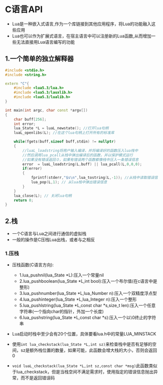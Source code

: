 # C语言API
- Lua是一种嵌入式语言,作为一个库链接到其他应用程序，将Lua的功能融入这些应用
- Lua也可以作为扩展式语言，在宿主语言中可以注册新的Lua函数,从而增加一些无法直接用Lua语言编写的功能

## 1.一个简单的独立解释器
```cpp
#include <stdio.h>
#include <string.h>

extern "C"{
    #include <lua5.3/lua.h>
    #include <lua5.3/lauxlib.h>
    #include <lua5.3/lualib.h>
}

int main(int argc, char const *argv[])
{
    char buff[256];
    int error;
    lua_State *L = luaL_newstate(); //打开lua句柄
    luaL_openlibs(L); //在这个lua句柄上打开所有的标准库

    while(fgets(buff,sizeof buff,stdin) != nullptr)
    {
        //luaL_loadstring将用户输入编译，并将编译好的函数压入lua栈中
        //然后调用lua_pcall从栈中弹出编译后的函数，并以保护模式运行
        //如果没有错误返回０，如果有错误两个函数都像栈中压入一条错误信息
        error  = luaL_loadstring(L,buff) || lua_pcall(L,0,0,0);
        if(error)
        {
            fprintf(stderr,"$s\n",lua_tostring(L,-1)); //从栈中读取错误信息
            lua_pop(L,1); // 从lua栈中弹出错误信息
        }
    }
    lua_close(L); // 关闭lua句柄
    return 0;
}
```

## 2.栈
- 一个C语言与Lua之间进行通信的虚拟栈
- 一般的操作是C压栈Lua出栈，或者与之相反

### 1.压栈
- 压栈函数(C语言方向):
  - 1.lua_pushnil(lua_State *L):压入一个常量nil
  - 2.lua_pushboolean(lua_State *L,int bool):压入一个布尔值(在c语言中是整形)
  - 3.lua_pushnumber(lua_State *L,lua_Number n):压入一个双精度浮点型
  - 4.lua_pushinteger(lua_State *L,lua_Integer n):压入一个整形
  - 5.lua_pushlstring(lua_State *L,const char *s,size_t len):压入一个任意字符串(一个指向char的指针，外加一个长度)
  - 6.lua_pushstring(lua_State *L,const char *s):压入一个以\0终止的字符串

- Lua启动时栈中至少会有20个位置，具体要看lua.h中的常量LUA_MINSTACK
- 使用`int lua_checkstack(lua_State *L,int sz)`来检查栈中是否有足够的空间，sz是额外栈位置的数量，如果可能，此函数会增大栈的大小，否则会返回0
- `void luaL_checkstack(lua_State *L,int sz,const char *msg)`此函数类似于lua_checkstack，但是当栈空间不满足需求时，使用指定的错误信息抛出异常，而不是返回错误码
